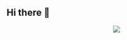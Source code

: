 ## Hi there 👋

<!--
**mhshariatipour1378/mhshariatipour1378** is a ✨ _special_ ✨ repository because its `README.md` (this file) appears on your GitHub profile.

Here are some ideas to get you started:

- 🔭 I’m currently working on ...
- 🌱 I’m currently learning ...
- 👯 I’m looking to collaborate on ...
- 🤔 I’m looking for help with ...
- 💬 Ask me about ...
- 📫 How to reach me: ...
- 😄 Pronouns: ...
- ⚡ Fun fact: ...
-->

<p align="center">
  <img src ="https://github-readme-stats.vercel.app/api?username=mhshariatipour1378&show_icons=true&count_private=true&theme=default&hide_border=true&hide=issues,contribs&include_all_commits=true">
</p>

